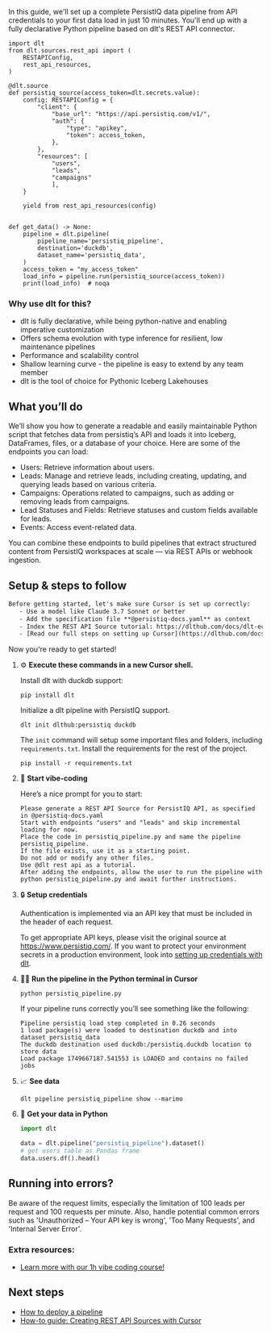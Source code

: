 In this guide, we'll set up a complete PersistIQ data pipeline from API credentials to your first data load in just 10 minutes. You'll end up with a fully declarative Python pipeline based on dlt's REST API connector.

```python-outcome
import dlt
from dlt.sources.rest_api import (
    RESTAPIConfig,
    rest_api_resources,
)

@dlt.source
def persistiq_source(access_token=dlt.secrets.value):
    config: RESTAPIConfig = {
        "client": {
            "base_url": "https://api.persistiq.com/v1/",
            "auth": {
                "type": "apikey",
                "token": access_token,
            },
        },
        "resources": [
            "users",
            "leads",
            "campaigns"
            ],
    }

    yield from rest_api_resources(config)


def get_data() -> None:
    pipeline = dlt.pipeline(
        pipeline_name='persistiq_pipeline',
        destination='duckdb',
        dataset_name='persistiq_data', 
    )
    access_token = "my_access_token"
    load_info = pipeline.run(persistiq_source(access_token))
    print(load_info)  # noqa
```

### Why use dlt for this?

- dlt is fully declarative, while being python-native and enabling imperative customization
- Offers schema evolution with type inference for resilient, low maintenance pipelines
- Performance and scalability control
- Shallow learning curve - the pipeline is easy to extend by any team member
- dlt is the tool of choice for Pythonic Iceberg Lakehouses

## What you’ll do

We’ll show you how to generate a readable and easily maintainable Python script that fetches data from persistiq’s API and loads it into Iceberg, DataFrames, files, or a database of your choice. Here are some of the endpoints you can load:

- Users: Retrieve information about users.
- Leads: Manage and retrieve leads, including creating, updating, and querying leads based on various criteria.
- Campaigns: Operations related to campaigns, such as adding or removing leads from campaigns.
- Lead Statuses and Fields: Retrieve statuses and custom fields available for leads.
- Events: Access event-related data.

You can combine these endpoints to build pipelines that extract structured content from PersistIQ workspaces at scale — via REST APIs or webhook ingestion.

## Setup & steps to follow

```default
Before getting started, let's make sure Cursor is set up correctly:
   - Use a model like Claude 3.7 Sonnet or better
   - Add the specification file **@persistiq-docs.yaml** as context
   - Index the REST API Source tutorial: https://dlthub.com/docs/dlt-ecosystem/verified-sources/rest_api/ and add it to context as **@dlt rest api**
   - [Read our full steps on setting up Cursor](https://dlthub.com/docs/dlt-ecosystem/llm-tooling/cursor-restapi#23-configuring-cursor-with-documentation)
```

Now you're ready to get started! 

1. ⚙️ **Execute these commands in a new Cursor shell.**
    
    Install dlt with duckdb support:
    ```shell
    pip install dlt
    ```

    Initialize a dlt pipeline with PersistIQ support.
    ```shell
    dlt init dlthub:persistiq duckdb
    ```

    The `init` command will setup some important files and folders, including `requirements.txt`. Install the requirements for the rest of the project.
    ```shell
    pip install -r requirements.txt
    ```
    
2. 🤠 **Start vibe-coding**
    
    Here’s a nice prompt for you to start: 
    
    ```prompt
    Please generate a REST API Source for PersistIQ API, as specified in @persistiq-docs.yaml 
    Start with endpoints "users" and "leads" and skip incremental loading for now. 
    Place the code in persistiq_pipeline.py and name the pipeline persistiq_pipeline. 
    If the file exists, use it as a starting point. 
    Do not add or modify any other files. 
    Use @dlt rest api as a tutorial. 
    After adding the endpoints, allow the user to run the pipeline with python persistiq_pipeline.py and await further instructions.
    ```

    
3. 🔒 **Setup credentials** 
    
    Authentication is implemented via an API key that must be included in the header of each request.
    
    To get appropriate API keys, please visit the original source at https://www.persistiq.com/.
    If you want to protect your environment secrets in a production environment, look into [setting up credentials with dlt](https://dlthub.com/docs/walkthroughs/add_credentials).
    
4. 🏃‍♀️ **Run the pipeline in the Python terminal in Cursor**
    
    ```shell
    python persistiq_pipeline.py
    ```
    
    If your pipeline runs correctly you’ll see something like the following:
    
    ```shell
    Pipeline persistiq load step completed in 0.26 seconds
    1 load package(s) were loaded to destination duckdb and into dataset persistiq_data
    The duckdb destination used duckdb:/persistiq.duckdb location to store data
    Load package 1749667187.541553 is LOADED and contains no failed jobs
    ```
    
5. 📈 **See data**
    
    ```shell
    dlt pipeline persistiq_pipeline show --marimo
    ```
    
6. 🐍 **Get your data in Python**
    
    ```python
    import dlt

   data = dlt.pipeline("persistiq_pipeline").dataset()
   # get users table as Pandas frame
   data.users.df().head()
    ```

## Running into errors?

Be aware of the request limits, especially the limitation of 100 leads per request and 100 requests per minute. Also, handle potential common errors such as 'Unauthorized – Your API key is wrong', 'Too Many Requests', and 'Internal Server Error'.

### Extra resources:

- [Learn more with our 1h vibe coding course!](https://www.youtube.com/watch?v=GGid70rnJuM)

## Next steps

- [How to deploy a pipeline](https://dlthub.com/docs/walkthroughs/deploy-a-pipeline)
- [How-to guide: Creating REST API Sources with Cursor](https://dlthub.com/docs/dlt-ecosystem/llm-tooling/cursor-restapi)
